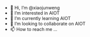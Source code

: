 - 👋 Hi, I’m @xiaojunweng
- 👀 I’m interested in AIOT
- 🌱 I’m currently learning AIOT
- 💞️ I’m looking to collaborate on AIOT
- 📫 How to reach me ...

<!---
xiaojunweng/xiaojunweng is a ✨ special ✨ repository because its `README.md` (this file) appears on your GitHub profile.
You can click the Preview link to take a look at your changes.
--->
